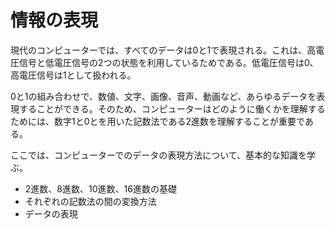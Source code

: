 # 情報の表現

現代のコンピューターでは、すべてのデータは0と1で表現される。これは、高電圧信号と低電圧信号の2つの状態を利用しているためである。低電圧信号は0、高電圧信号は1として扱われる。

0と1の組み合わせで、数値、文字、画像、音声、動画など、あらゆるデータを表現することができる。そのため、コンピューターはどのように働くかを理解するためには、数字1と0とを用いた記数法である2進数を理解することが重要である。

ここでは、コンピューターでのデータの表現方法について、基本的な知識を学ぶ。

- 2進数、8進数、10進数、16進数の基礎
- それぞれの記数法の間の変換方法
- データの表現